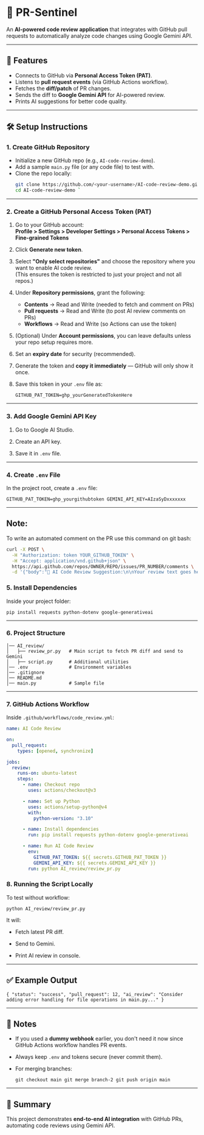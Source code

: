 
# 🚀 PR-Sentinel

An **AI-powered code review application** that integrates with GitHub pull requests to automatically analyze code changes using Google Gemini API.

---

## 📌 Features
- Connects to GitHub via **Personal Access Token (PAT)**.
- Listens to **pull request events** (via GitHub Actions workflow).
- Fetches the **diff/patch** of PR changes.
- Sends the diff to **Google Gemini API** for AI-powered review.
- Prints AI suggestions for better code quality.

---

## 🛠️ Setup Instructions

### 1. Create GitHub Repository
- Initialize a new GitHub repo (e.g., `AI-code-review-demo`).
- Add a sample `main.py` file (or any code file) to test with.
- Clone the repo locally:
  ```bash
  git clone https://github.com/<your-username>/AI-code-review-demo.git
  cd AI-code-review-demo `

* * * * *

### 2. Create a GitHub Personal Access Token (PAT)

1. Go to your GitHub account:  
   **Profile > Settings > Developer Settings > Personal Access Tokens > Fine-grained Tokens**

2. Click **Generate new token**.

3. Select **"Only select repositories"** and choose the repository where you want to enable AI code review.  
   (This ensures the token is restricted to just your project and not all repos.)

4. Under **Repository permissions**, grant the following:
   - **Contents** → Read and Write (needed to fetch and comment on PRs)  
   - **Pull requests** → Read and Write (to post AI review comments on PRs)  
   - **Workflows** → Read and Write (so Actions can use the token)  

5. (Optional) Under **Account permissions**, you can leave defaults unless your repo setup requires more.

6. Set an **expiry date** for security (recommended).  

7. Generate the token and **copy it immediately** — GitHub will only show it once.

8. Save this token in your `.env` file as:

   ```env
   GITHUB_PAT_TOKEN=ghp_yourGeneratedTokenHere

* * * * *

### 3\. Add Google Gemini API Key

1.  Go to Google AI Studio.

2.  Create an API key.

3.  Save it in `.env` file.

* * * * *

### 4\. Create `.env` File

In the project root, create a `.env` file:

`GITHUB_PAT_TOKEN=ghp_yourgithubtoken
GEMINI_API_KEY=AIzaSyDxxxxxxx`

* * * * *

## Note:
To write an automated comment on the PR use this command on git bash:
```bash
curl -X POST \
  -H "Authorization: token YOUR_GITHUB_TOKEN" \
  -H "Accept: application/vnd.github+json" \
  https://api.github.com/repos/OWNER/REPO/issues/PR_NUMBER/comments \
  -d '{"body":"🤖 AI Code Review Suggestion:\n\nYour review text goes here"}'
```
### 5\. Install Dependencies

Inside your project folder:

`pip install requests python-dotenv google-generativeai`

* * * * *

### 6\. Project Structure

```AI-code-review-demo/
│── AI_review/
│   ├── review_pr.py   # Main script to fetch PR diff and send to Gemini
│   ├── script.py      # Additional utilities
│── .env               # Environment variables
│── .gitignore
│── README.md
│── main.py            # Sample file
```
* * * * *

### 7\. GitHub Actions Workflow

Inside `.github/workflows/code_review.yml`:

```yaml
name: AI Code Review

on:
  pull_request:
    types: [opened, synchronize]

jobs:
  review:
    runs-on: ubuntu-latest
    steps:
      - name: Checkout repo
        uses: actions/checkout@v3

      - name: Set up Python
        uses: actions/setup-python@v4
        with:
          python-version: "3.10"

      - name: Install dependencies
        run: pip install requests python-dotenv google-generativeai

      - name: Run AI Code Review
        env:
          GITHUB_PAT_TOKEN: ${{ secrets.GITHUB_PAT_TOKEN }}
          GEMINI_API_KEY: ${{ secrets.GEMINI_API_KEY }}
        run: python AI_review/review_pr.py
```
### 8\. Running the Script Locally

To test without workflow:

`python AI_review/review_pr.py`

It will:

-   Fetch latest PR diff.

-   Send to Gemini.

-   Print AI review in console.

* * * * *

✅ Example Output
----------------

`{
  "status": "success",
  "pull_request": 12,
  "ai_review": "Consider adding error handling for file operations in main.py..."
}`

* * * * *

🔑 Notes
--------

-   If you used a **dummy webhook** earlier, you don't need it now since GitHub Actions workflow handles PR events.

-   Always keep `.env` and tokens secure (never commit them).

-   For merging branches:

    `git checkout main
    git merge branch-2
    git push origin main`

* * * * *

🎯 Summary
----------

This project demonstrates **end-to-end AI integration** with GitHub PRs, automating code reviews using Gemini API.

